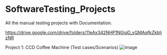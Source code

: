 # SoftwareTesting_Projects
All the manual testing projects with Documentation.

https://drive.google.com/drive/folders/11eAx342NHP1NGiqD_yQMAqfkZkbIjzNR

Project 1: CCD Coffee Machine (Test cases/Scenarios)
![image](https://github.com/Sajank28/SoftwareTesting_Projects/assets/71338898/82cbcf91-8a03-4439-8a78-3ca74fd67189)

